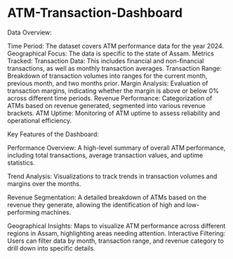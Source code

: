 # ATM-Transaction-Dashboard
Data Overview:

Time Period: The dataset covers ATM performance data for the year 2024.
Geographical Focus: The data is specific to the state of Assam.
Metrics Tracked:
Transaction Data: This includes financial and non-financial transactions, as well as monthly transaction averages.
Transaction Range: Breakdown of transaction volumes into ranges for the current month, previous month, and two months prior.
Margin Analysis: Evaluation of transaction margins, indicating whether the margin is above or below 0% across different time periods.
Revenue Performance: Categorization of ATMs based on revenue generated, segmented into various revenue brackets.
ATM Uptime: Monitoring of ATM uptime to assess reliability and operational efficiency.


Key Features of the Dashboard:

Performance Overview: A high-level summary of overall ATM performance, including total transactions, average transaction values, and uptime statistics.

Trend Analysis: Visualizations to track trends in transaction volumes and margins over the months.

Revenue Segmentation: A detailed breakdown of ATMs based on the revenue they generate, allowing the identification of high and low-performing machines.

Geographical Insights: Maps to visualize ATM performance across different regions in Assam, highlighting areas needing attention.
Interactive Filtering: Users can filter data by month, transaction range, and revenue category to drill down into specific details.
